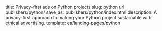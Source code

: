 title: Privacy-first ads on Python projects
slug: python
url: publishers/python/
save_as: publishers/python/index.html
description: A privacy-first approach to making your Python project sustainable with ethical advertising. 
template: ea/landing-pages/python
